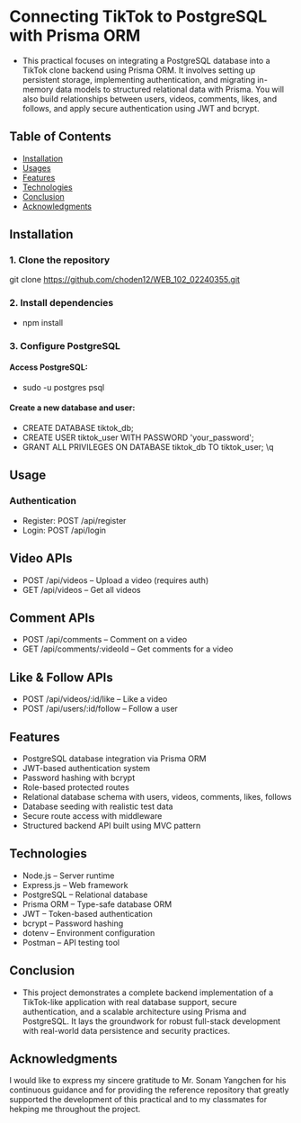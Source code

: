 # Connecting TikTok to PostgreSQL with Prisma ORM
- This practical focuses on integrating a PostgreSQL database into a TikTok clone backend using Prisma ORM. It involves setting up persistent storage, implementing authentication, and migrating in-memory data models to structured relational data with Prisma. You will also build relationships between users, videos, comments, likes, and follows, and apply secure authentication using JWT and bcrypt.

## Table of Contents

- [Installation](#installation)
- [Usages](#usages)
- [Features](#features)
- [Technologies](#technologies)
- [Conclusion](#conclusion)
- [Acknowledgments](#acknowledgments)

## Installation
### 1. Clone the repository
git clone <https://github.com/choden12/WEB_102_02240355.git>

### 2. Install dependencies
- npm install

### 3. Configure PostgreSQL
#### Access PostgreSQL:
- sudo -u postgres psql
#### Create a new database and user:
- CREATE DATABASE tiktok_db;
- CREATE USER tiktok_user WITH PASSWORD 'your_password';
- GRANT ALL PRIVILEGES ON DATABASE tiktok_db TO tiktok_user;
\q

##  Usage
### Authentication
- Register: POST /api/register
- Login: POST /api/login
## Video APIs
- POST /api/videos – Upload a video (requires auth)
- GET /api/videos – Get all videos
## Comment APIs
- POST /api/comments – Comment on a video
- GET /api/comments/:videoId – Get comments for a video
## Like & Follow APIs
- POST /api/videos/:id/like – Like a video
- POST /api/users/:id/follow – Follow a user

## Features
- PostgreSQL database integration via Prisma ORM
- JWT-based authentication system
- Password hashing with bcrypt
- Role-based protected routes
- Relational database schema with users, videos, comments, likes, follows
- Database seeding with realistic test data
- Secure route access with middleware
- Structured backend API built using MVC pattern

## Technologies
- Node.js – Server runtime
- Express.js – Web framework
- PostgreSQL – Relational database
- Prisma ORM – Type-safe database ORM
- JWT – Token-based authentication
- bcrypt – Password hashing
- dotenv – Environment configuration
- Postman – API testing tool 

## Conclusion
- This project demonstrates a complete backend implementation of a TikTok-like application with real database support, secure authentication, and a scalable architecture using Prisma and PostgreSQL. It lays the groundwork for robust full-stack development with real-world data persistence and security practices.

## Acknowledgments
I would like to express my sincere gratitude to Mr. Sonam Yangchen for his continuous guidance and for providing the reference repository that greatly supported the development of this practical and to my classmates for hekping me throughout the project.
